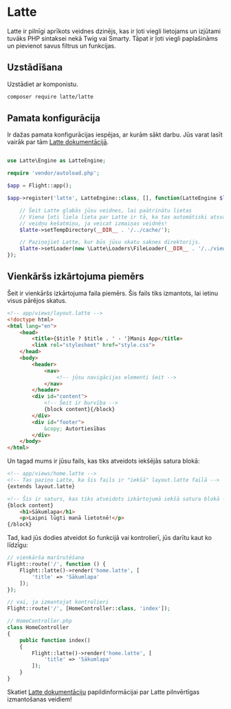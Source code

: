 # Latte

Latte ir pilnīgi aprīkots veidnes dzinējs, kas ir ļoti viegli lietojams un izjūtami tuvāks PHP sintaksei nekā Twig vai Smarty. Tāpat ir ļoti viegli paplašināms un pievienot savus filtrus un funkcijas.

## Uzstādīšana

Uzstādiet ar komponistu.

```bash
composer require latte/latte
```

## Pamata konfigurācija

Ir dažas pamata konfigurācijas iespējas, ar kurām sākt darbu. Jūs varat lasīt vairāk par tām [Latte dokumentācijā](https://latte.nette.org/en/guide).

```php

use Latte\Engine as LatteEngine;

require 'vendor/autoload.php';

$app = Flight::app();

$app->register('latte', LatteEngine::class, [], function(LatteEngine $latte) use ($app) {

	// Šeit Latte glabās jūsu veidnes, lai paātrinātu lietas
	// Viena ļoti liela lieta par Latte ir tā, ka tas automātiski atsvaidzinās jūsu
	// veidņu kešatmiņu, ja veicat izmaiņas veidnēs!
	$latte->setTempDirectory(__DIR__ . '/../cache/');

	// Paziņojiet Latte, kur būs jūsu skatu saknes direktorijs.
	$latte->setLoader(new \Latte\Loaders\FileLoader(__DIR__ . '/../views/'));
});
```

## Vienkāršs izkārtojuma piemērs

Šeit ir vienkāršs izkārtojuma faila piemērs. Šis fails tiks izmantots, lai ietinu visus pārējos skatus.

```html
<!-- app/views/layout.latte -->
<!doctype html>
<html lang="en">
	<head>
		<title>{$title ? $title . ' - '}Manis App</title>
		<link rel="stylesheet" href="style.css">
	</head>
	<body>
		<header>
			<nav>
				<!-- jūsu navigācijas elementi šeit -->
			</nav>
		</header>
		<div id="content">
			<!-- Šeit ir burvība -->
			{block content}{/block}
		</div>
		<div id="footer">
			&copy; Autortiesības
		</div>
	</body>
</html>
```

Un tagad mums ir jūsu fails, kas tiks atveidots iekšējās satura blokā:

```html
<!-- app/views/home.latte -->
<!-- Tas paziņo Latte, ka šis fails ir "iekšā" layout.latte failā -->
{extends layout.latte}

<!-- Šis ir saturs, kas tiks atveidots izkārtojumā iekšā satura blokā -->
{block content}
	<h1>Sākumlapa</h1>
	<p>Laipni lūgti manā lietotnē!</p>
{/block}
```

Tad, kad jūs dodies atveidot šo funkcijā vai kontrolierī, jūs darītu kaut ko līdzīgu:

```php
// vienkārša maršrutēšana
Flight::route('/', function () {
	Flight::latte()->render('home.latte', [
		'title' => 'Sākumlapa'
	]);
});

// vai, ja izmantojat kontrolieri
Flight::route('/', [HomeController::class, 'index']);

// HomeController.php
class HomeController
{
	public function index()
	{
		Flight::latte()->render('home.latte', [
			'title' => 'Sākumlapa'
		]);
	}
}
```

Skatiet [Latte dokumentāciju](https://latte.nette.org/en/guide) papildinformācijai par Latte pilnvērtīgas izmantošanas veidiem!